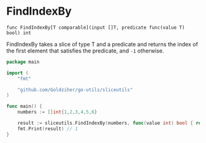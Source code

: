 # FindIndexBy

`func FindIndexBy[T comparable](input []T, predicate func(value T) bool) int`

FindIndexBy takes a slice of type T and a predicate and returns the index of the
first element that satisfies the predicate, and `-1` otherwise.

```go
package main

import (
	"fmt"

	"github.com/Goldziher/go-utils/sliceutils"
)

func main() {
	numbers := []int{1,2,3,4,5,6}

	result := sliceutils.FindIndexBy(numbers, func(value int) bool { return value % 2 == 0 })
	fmt.Print(result) // 1
}
```
